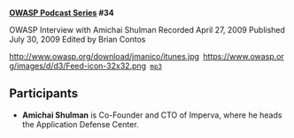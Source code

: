 **[OWASP Podcast Series](OWASP_Podcast "wikilink") \#34**

OWASP Interview with Amichai Shulman
Recorded April 27, 2009
Published July 30, 2009
Edited by Brian Contos

[<http://www.owasp.org/download/jmanico/itunes.jpg>](http://itunes.apple.com/WebObjects/MZStore.woa/wa/viewPodcast?id=300769012)` `[<https://www.owasp.org/images/d/d3/Feed-icon-32x32.png>](http://www.owasp.org/download/jmanico/podcast.xml)` `[`mp3`](http://www.owasp.org/download/jmanico/owasp_podcast_34.mp3)

## Participants

  - <b>Amichai Shulman</b> is Co-Founder and CTO of Imperva, where he
    heads the Application Defense Center.